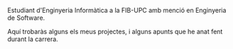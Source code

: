 Estudiant d'Enginyeria Informàtica a la FIB-UPC amb menció en Enginyeria de Software.

Aquí trobaràs alguns els meus projectes, i alguns apunts que he anat fent durant la carrera.

<!---
guionwind/guionwind is a ✨ special ✨ repository because its `README.md` (this file) appears on your GitHub profile.
You can click the Preview link to take a look at your changes.
--->
